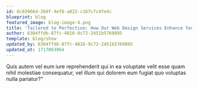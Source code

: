 ```yaml
---
id: 6c03966d-268f-4ef8-a822-c167cfc4fe4c
blueprint: blog
featured_image: blog-image-4.png
title: 'Tailored to Perfection: How Our Web Design Services Enhance Your Business Growth'
author: 6304ffdb-87fc-4016-9c72-2451b5769895
template: blog/show
updated_by: 6304ffdb-87fc-4016-9c72-2451b5769895
updated_at: 1717063964
---
```

Quis autem vel eum iure reprehenderit qui in ea voluptate velit esse quam nihil molestiae consequatur, vel illum qui dolorem eum fugiat quo voluptas nulla pariatur?"